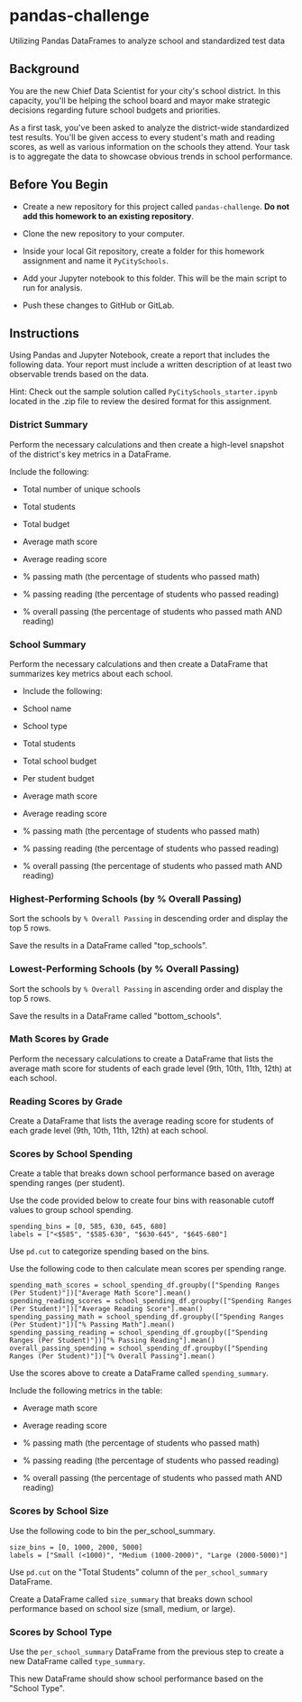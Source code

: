 # pandas-challenge
Utilizing Pandas DataFrames to analyze school and standardized test data

## Background

You are the new Chief Data Scientist for your city's school district. In this capacity, you'll be helping the school board and mayor make strategic decisions regarding future school budgets and priorities.

As a first task, you've been asked to analyze the district-wide standardized test results. You'll be given access to every student's math and reading scores, as well as various information on the schools they attend. Your task is to aggregate the data to showcase obvious trends in school performance.

## Before You Begin

* Create a new repository for this project called `pandas-challenge`. **Do not add this homework to an existing repository**.

* Clone the new repository to your computer.

* Inside your local Git repository, create a folder for this homework assignment and name it `PyCitySchools`.

* Add your Jupyter notebook to this folder. This will be the main script to run for analysis.

* Push these changes to GitHub or GitLab.


## Instructions

Using Pandas and Jupyter Notebook, create a report that includes the following data. Your report must include a written description of at least two observable trends based on the data.

Hint: Check out the sample solution called `PyCitySchools_starter.ipynb` located in the .zip file to review the desired format for this assignment.

### District Summary

Perform the necessary calculations and then create a high-level snapshot of the district's key metrics in a DataFrame.

Include the following:

* Total number of unique schools

* Total students

* Total budget

* Average math score

* Average reading score

* % passing math (the percentage of students who passed math)

* % passing reading (the percentage of students who passed reading)

* % overall passing (the percentage of students who passed math AND reading)

### School Summary

Perform the necessary calculations and then create a DataFrame that summarizes key metrics about each school.

* Include the following:

* School name

* School type

* Total students

* Total school budget

* Per student budget

* Average math score

* Average reading score

* % passing math (the percentage of students who passed math)

* % passing reading (the percentage of students who passed reading)

* % overall passing (the percentage of students who passed math AND reading)

### Highest-Performing Schools (by % Overall Passing)

Sort the schools by `% Overall Passing` in descending order and display the top 5 rows.

Save the results in a DataFrame called "top_schools".

### Lowest-Performing Schools (by % Overall Passing)

Sort the schools by `% Overall Passing` in ascending order and display the top 5 rows.

Save the results in a DataFrame called "bottom_schools".

### Math Scores by Grade

Perform the necessary calculations to create a DataFrame that lists the average math score for students of each grade level (9th, 10th, 11th, 12th) at each school.

### Reading Scores by Grade

Create a DataFrame that lists the average reading score for students of each grade level (9th, 10th, 11th, 12th) at each school.

### Scores by School Spending

Create a table that breaks down school performance based on average spending ranges (per student).

Use the code provided below to create four bins with reasonable cutoff values to group school spending.

  ```text
  spending_bins = [0, 585, 630, 645, 680]
  labels = ["<$585", "$585-630", "$630-645", "$645-680"]
  ```


Use `pd.cut` to categorize spending based on the bins.

Use the following code to then calculate mean scores per spending range.

  ```text
  spending_math_scores = school_spending_df.groupby(["Spending Ranges (Per Student)"])["Average Math Score"].mean()
  spending_reading_scores = school_spending_df.groupby(["Spending Ranges (Per Student)"])["Average Reading Score"].mean()
  spending_passing_math = school_spending_df.groupby(["Spending Ranges (Per Student)"])["% Passing Math"].mean()
  spending_passing_reading = school_spending_df.groupby(["Spending Ranges (Per Student)"])["% Passing Reading"].mean()
  overall_passing_spending = school_spending_df.groupby(["Spending Ranges (Per Student)"])["% Overall Passing"].mean()
  ```

Use the scores above to create a DataFrame called `spending_summary`.

Include the following metrics in the table:

* Average math score

* Average reading score

* % passing math (the percentage of students who passed math)

* % passing reading (the percentage of students who passed reading)

* % overall passing (the percentage of students who passed math AND reading)

### Scores by School Size
Use the following code to bin the per_school_summary.

  ```text
  size_bins = [0, 1000, 2000, 5000]
  labels = ["Small (<1000)", "Medium (1000-2000)", "Large (2000-5000)"]
  ```
 
Use `pd.cut` on the "Total Students" column of the `per_school_summary` DataFrame.

Create a DataFrame called `size_summary` that breaks down school performance based on school size (small, medium, or large).

### Scores by School Type

Use the `per_school_summary` DataFrame from the previous step to create a new DataFrame called `type_summary`.

This new DataFrame should show school performance based on the "School Type".
